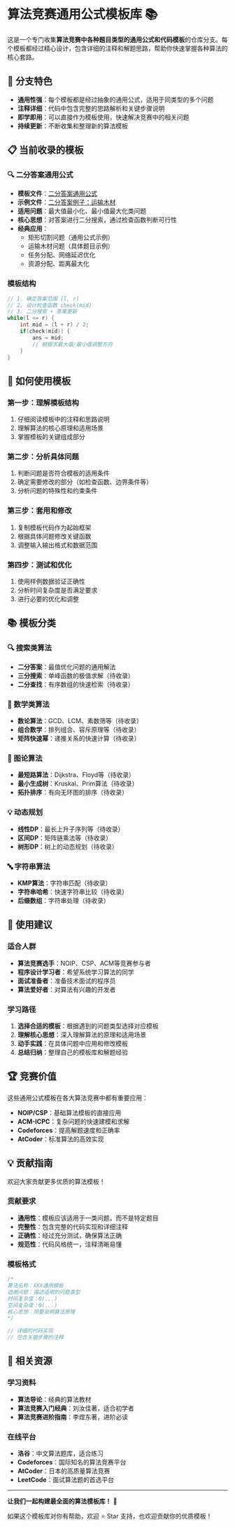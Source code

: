 # 算法竞赛通用公式模板库 📚

这是一个专门收集**算法竞赛中各种题目类型的通用公式和代码模板**的仓库分支。每个模板都经过精心设计，包含详细的注释和解题思路，帮助你快速掌握各种算法的核心套路。

## 🎯 分支特色

- **通用性强**：每个模板都是经过抽象的通用公式，适用于同类型的多个问题
- **注释详细**：代码中包含完整的思路解析和关键步骤说明
- **即学即用**：可以直接作为模板使用，快速解决竞赛中的相关问题
- **持续更新**：不断收集和整理新的算法模板

## 📋 当前收录的模板

### 🔍 二分答案通用公式
- **模板文件**：[二分答案通用公式](./二分答案通用公式)
- **示例文件**：[二分答案例子：运输木材](./二分答案例子：运输木材)
- **适用问题**：最大值最小化、最小值最大化类问题
- **核心思想**：对答案进行二分搜索，通过检查函数判断可行性
- **经典应用**：
  - 矩形切割问题（通用公式示例）
  - 运输木材问题（具体题目示例）
  - 任务分配、网络延迟优化
  - 资源分配、距离最大化

### 模板结构
```cpp
// 1. 确定答案范围 [l, r]
// 2. 设计检查函数 check(mid)
// 3. 二分搜索 + 答案更新
while(l <= r) {
    int mid = (l + r) / 2;
    if(check(mid)) {
        ans = mid;
        // 根据求最大值/最小值调整方向
    }
}
```

## 🚀 如何使用模板

### 第一步：理解模板结构
1. 仔细阅读模板中的注释和思路说明
2. 理解算法的核心原理和适用场景
3. 掌握模板的关键组成部分

### 第二步：分析具体问题
1. 判断问题是否符合模板的适用条件
2. 确定需要修改的部分（如检查函数、边界条件等）
3. 分析问题的特殊性和约束条件

### 第三步：套用和修改
1. 复制模板代码作为起始框架
2. 根据具体问题修改关键函数
3. 调整输入输出格式和数据范围

### 第四步：测试和优化
1. 使用样例数据验证正确性
2. 分析时间复杂度是否满足要求
3. 进行必要的优化和调整

## 📚 模板分类

### 🔍 搜索类算法
- **二分答案**：最值优化问题的通用解法
- **三分搜索**：单峰函数的极值求解（待收录）
- **二分查找**：有序数组的快速检索（待收录）

### 🧮 数学类算法
- **数论算法**：GCD、LCM、素数筛等（待收录）
- **组合数学**：排列组合、容斥原理等（待收录）
- **矩阵快速幂**：递推关系的快速计算（待收录）

### 🌳 图论算法
- **最短路算法**：Dijkstra、Floyd等（待收录）
- **最小生成树**：Kruskal、Prim算法（待收录）
- **拓扑排序**：有向无环图的排序（待收录）

### 💡 动态规划
- **线性DP**：最长上升子序列等（待收录）
- **区间DP**：矩阵链乘法等（待收录）
- **树形DP**：树上的动态规划（待收录）

### 🔤 字符串算法
- **KMP算法**：字符串匹配（待收录）
- **字符串哈希**：快速字符串比较（待收录）
- **后缀数组**：字符串处理（待收录）

## 🎯 使用建议

### 适合人群
- **算法竞赛选手**：NOIP、CSP、ACM等竞赛参与者
- **程序设计学习者**：希望系统学习算法的同学
- **面试准备者**：准备技术面试的程序员
- **算法爱好者**：对算法有兴趣的开发者

### 学习路径
1. **选择合适的模板**：根据遇到的问题类型选择对应模板
2. **理解核心思想**：深入理解算法的原理和适用场景
3. **动手实践**：在具体问题中应用和修改模板
4. **总结归纳**：整理自己的模板库和解题经验

## 🏆 竞赛价值

这些通用公式模板在各大算法竞赛中都有重要应用：

- **NOIP/CSP**：基础算法模板的直接应用
- **ACM-ICPC**：复杂问题的快速建模和求解
- **Codeforces**：提高解题速度和正确率
- **AtCoder**：标准算法的高效实现

## 💡 贡献指南

欢迎大家贡献更多优质的算法模板！

### 贡献要求
- **通用性**：模板应该适用于一类问题，而不是特定题目
- **完整性**：包含完整的代码实现和详细注释
- **正确性**：经过充分测试，确保算法正确
- **规范性**：代码风格统一，注释清晰易懂

### 模板格式
```cpp
/*
算法名称：XXX通用模板
适用问题：描述适用的问题类型
时间复杂度：O(...)
空间复杂度：O(...)
核心思想：简要说明算法原理
*/

// 详细的代码实现
// 包含关键步骤的注释
```

## 🔗 相关资源

### 学习资料
- **算法导论**：经典的算法教材
- **算法竞赛入门经典**：刘汝佳著，适合初学者
- **算法竞赛进阶指南**：李煜东著，进阶必读

### 在线平台
- **洛谷**：中文算法题库，适合练习
- **Codeforces**：国际知名的算法竞赛平台
- **AtCoder**：日本的高质量算法竞赛
- **LeetCode**：面试算法题的首选平台

---

**让我们一起构建最全面的算法模板库！** 🚀

如果这个模板库对你有帮助，欢迎 ⭐ Star 支持，也欢迎贡献你的优质模板！
